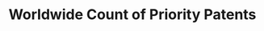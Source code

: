 ---
layout: default
citation: 'De Rassenfosse, G., Dernis, H., Guellec, D., Picci, L., & van Pottelsberghe
  de la Potterie, B. (2013). The worldwide count of priority patents: A new indicator
  of inventive activity. Research Policy, 42(3), 720–737. doi:10.1016/j.respol.2012.11.002 '
code: http://www.gder.info/download_wwc_mysql.html
contributors: Gaétan de Rassenfosse, Hélène Dernis, Dominique Guellec, Lucio Picci,
  Bruno van Pottelsberghe de la Potterie
cost: None
description: The goal of the project was to produce a dataset of priority patent applications
  filed across the globe, allocated by inventor and applicant location.
last_edit: 11/23/2020 17:20:46
location: http://www.gder.info/download_wwc_excel.html
maintained_by: Gaétan de Rassenfosse
record_creation_timestamp: 11/23/2020 17:20:46
shortname: priority_patents
tags:
- priority patents
- 'location of inventors'
title: Worldwide Count of Priority Patents
uuid: 068fb03e-642a-4896-b61c-ff6a16251e08
---